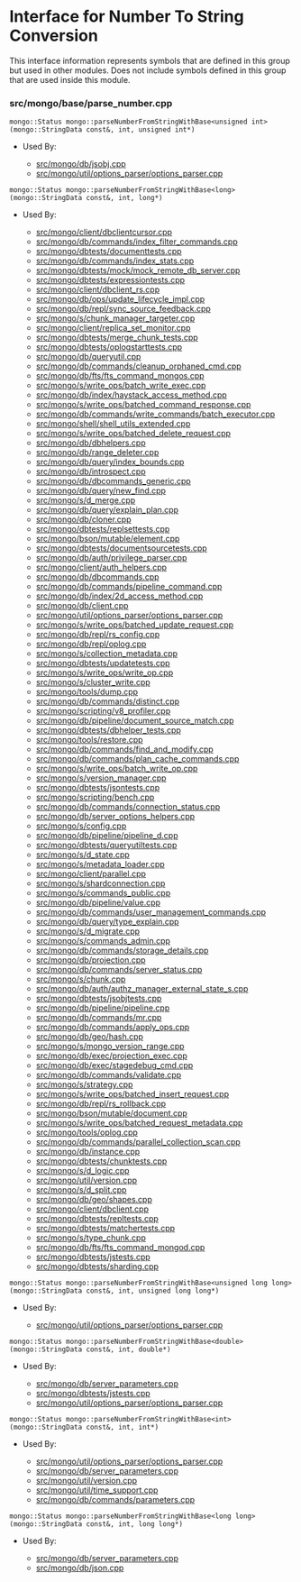 
# Interface for Number To String Conversion
This interface information represents symbols that are defined in this group but used in other modules.  Does not include symbols defined in this group that are used inside this module.

### src/mongo/base/parse\_number.cpp

<div></div>

    mongo::Status mongo::parseNumberFromStringWithBase<unsigned int>(mongo::StringData const&, int, unsigned int*)

- Used By:

    - [src/mongo/db/jsobj.cpp](../../../../bson/bson)
    - [src/mongo/util/options\_parser/options\_parser.cpp](../../../../process\_management/startup\_initialization)

<div></div>

    mongo::Status mongo::parseNumberFromStringWithBase<long>(mongo::StringData const&, int, long*)

- Used By:

    - [src/mongo/client/dbclientcursor.cpp](../../../../network/cpp\_client\_driver)
    - [src/mongo/db/commands/index\_filter\_commands.cpp](../../../../queries/database\_commands)
    - [src/mongo/dbtests/documenttests.cpp](../../../../tests/unit\_tests)
    - [src/mongo/db/commands/index\_stats.cpp](../../../../queries/database\_commands)
    - [src/mongo/dbtests/mock/mock\_remote\_db\_server.cpp](../../../../tests/unit\_tests)
    - [src/mongo/dbtests/expressiontests.cpp](../../../../tests/unit\_tests)
    - [src/mongo/client/dbclient\_rs.cpp](../../../../network/cpp\_client\_driver)
    - [src/mongo/db/ops/update\_lifecycle\_impl.cpp](../../../../queries/update\_system)
    - [src/mongo/db/repl/sync\_source\_feedback.cpp](../../../../replication/replication)
    - [src/mongo/s/chunk\_manager\_targeter.cpp](../../../../sharding/sharding)
    - [src/mongo/client/replica\_set\_monitor.cpp](../../../../network/cpp\_client\_driver)
    - [src/mongo/dbtests/merge\_chunk\_tests.cpp](../../../../sharding/sharding)
    - [src/mongo/dbtests/oplogstarttests.cpp](../../../../tests/unit\_tests)
    - [src/mongo/db/queryutil.cpp](../../../../queries/core\_query\_system)
    - [src/mongo/db/commands/cleanup\_orphaned\_cmd.cpp](../../../../queries/database\_commands)
    - [src/mongo/db/fts/fts\_command\_mongos.cpp](../../../../queries/full\_text\_search\_module)
    - [src/mongo/s/write\_ops/batch\_write\_exec.cpp](../../../../network/write\_commands)
    - [src/mongo/db/index/haystack\_access\_method.cpp](../../../../queries/indexing)
    - [src/mongo/s/write\_ops/batched\_command\_response.cpp](../../../../network/write\_command\_schema)
    - [src/mongo/db/commands/write\_commands/batch\_executor.cpp](../../../../network/write\_commands)
    - [src/mongo/shell/shell\_utils\_extended.cpp](../../../../mongo\_shell/mongo\_shell)
    - [src/mongo/s/write\_ops/batched\_delete\_request.cpp](../../../../network/write\_command\_schema)
    - [src/mongo/db/dbhelpers.cpp](../../../../queries/client\_and\_operation\_tracking)
    - [src/mongo/db/range\_deleter.cpp](../../../../sharding/sharding)
    - [src/mongo/db/query/index\_bounds.cpp](../../../../queries/core\_query\_system)
    - [src/mongo/db/introspect.cpp](../../../../queries/client\_and\_operation\_tracking)
    - [src/mongo/db/dbcommands\_generic.cpp](../../../../queries/database\_commands)
    - [src/mongo/db/query/new\_find.cpp](../../../../queries/core\_query\_system)
    - [src/mongo/s/d\_merge.cpp](../../../../sharding/sharding)
    - [src/mongo/db/query/explain\_plan.cpp](../../../../queries/core\_query\_system)
    - [src/mongo/db/cloner.cpp](../../../../storage/storage\_layer\_structure)
    - [src/mongo/dbtests/replsettests.cpp](../../../../tests/unit\_tests)
    - [src/mongo/bson/mutable/element.cpp](../../../../bson/mutable\_bson)
    - [src/mongo/dbtests/documentsourcetests.cpp](../../../../tests/unit\_tests)
    - [src/mongo/db/auth/privilege\_parser.cpp](../../../../security/authorization)
    - [src/mongo/client/auth\_helpers.cpp](../../../../utilities/utilities)
    - [src/mongo/db/dbcommands.cpp](../../../../queries/database\_commands)
    - [src/mongo/db/commands/pipeline\_command.cpp](../../../../queries/aggregation\_framework)
    - [src/mongo/db/index/2d\_access\_method.cpp](../../../../queries/indexing)
    - [src/mongo/db/client.cpp](../../../../queries/client\_and\_operation\_tracking)
    - [src/mongo/util/options\_parser/options\_parser.cpp](../../../../process\_management/startup\_initialization)
    - [src/mongo/s/write\_ops/batched\_update\_request.cpp](../../../../network/write\_command\_schema)
    - [src/mongo/db/repl/rs\_config.cpp](../../../../replication/replication)
    - [src/mongo/db/repl/oplog.cpp](../../../../replication/replication)
    - [src/mongo/s/collection\_metadata.cpp](../../../../sharding/sharding)
    - [src/mongo/dbtests/updatetests.cpp](../../../../tests/unit\_tests)
    - [src/mongo/s/write\_ops/write\_op.cpp](../../../../network/write\_commands)
    - [src/mongo/s/cluster\_write.cpp](../../../../sharding/sharding)
    - [src/mongo/tools/dump.cpp](../../../../tools/tools)
    - [src/mongo/db/commands/distinct.cpp](../../../../queries/database\_commands)
    - [src/mongo/scripting/v8\_profiler.cpp](../../../../javascript/javascript\_libraries)
    - [src/mongo/db/pipeline/document\_source\_match.cpp](../../../../queries/aggregation\_framework)
    - [src/mongo/dbtests/dbhelper\_tests.cpp](../../../../tests/unit\_tests)
    - [src/mongo/tools/restore.cpp](../../../../tools/tools)
    - [src/mongo/db/commands/find\_and\_modify.cpp](../../../../queries/database\_commands)
    - [src/mongo/db/commands/plan\_cache\_commands.cpp](../../../../queries/database\_commands)
    - [src/mongo/s/write\_ops/batch\_write\_op.cpp](../../../../network/write\_commands)
    - [src/mongo/s/version\_manager.cpp](../../../../sharding/sharding)
    - [src/mongo/dbtests/jsontests.cpp](../../../../tests/unit\_tests)
    - [src/mongo/scripting/bench.cpp](../../../../javascript/javascript\_libraries)
    - [src/mongo/db/commands/connection\_status.cpp](../../../../queries/database\_commands)
    - [src/mongo/db/server\_options\_helpers.cpp](../../../../process\_management/startup\_initialization)
    - [src/mongo/s/config.cpp](../../../../sharding/sharding)
    - [src/mongo/db/pipeline/pipeline\_d.cpp](../../../../queries/aggregation\_framework)
    - [src/mongo/dbtests/queryutiltests.cpp](../../../../tests/unit\_tests)
    - [src/mongo/s/d\_state.cpp](../../../../sharding/sharding)
    - [src/mongo/s/metadata\_loader.cpp](../../../../sharding/sharding)
    - [src/mongo/client/parallel.cpp](../../../../network/cpp\_client\_driver)
    - [src/mongo/s/shardconnection.cpp](../../../../sharding/sharding)
    - [src/mongo/s/commands\_public.cpp](../../../../sharding/sharding)
    - [src/mongo/db/pipeline/value.cpp](../../../../queries/aggregation\_framework)
    - [src/mongo/db/commands/user\_management\_commands.cpp](../../../../security/authorization)
    - [src/mongo/db/query/type\_explain.cpp](../../../../queries/core\_query\_system)
    - [src/mongo/s/d\_migrate.cpp](../../../../sharding/sharding)
    - [src/mongo/s/commands\_admin.cpp](../../../../sharding/sharding)
    - [src/mongo/db/commands/storage\_details.cpp](../../../../queries/database\_commands)
    - [src/mongo/db/projection.cpp](../../../../queries/core\_query\_system)
    - [src/mongo/db/commands/server\_status.cpp](../../../../queries/database\_commands)
    - [src/mongo/s/chunk.cpp](../../../../sharding/sharding)
    - [src/mongo/db/auth/authz\_manager\_external\_state\_s.cpp](../../../../security/authorization)
    - [src/mongo/dbtests/jsobjtests.cpp](../../../../tests/unit\_tests)
    - [src/mongo/db/pipeline/pipeline.cpp](../../../../queries/aggregation\_framework)
    - [src/mongo/db/commands/mr.cpp](../../../../queries/database\_commands)
    - [src/mongo/db/commands/apply\_ops.cpp](../../../../queries/database\_commands)
    - [src/mongo/db/geo/hash.cpp](../../../../queries/geo\_queries)
    - [src/mongo/s/mongo\_version\_range.cpp](../../../../sharding/sharding)
    - [src/mongo/db/exec/projection\_exec.cpp](../../../../queries/core\_query\_system)
    - [src/mongo/db/exec/stagedebug\_cmd.cpp](../../../../queries/core\_query\_system)
    - [src/mongo/db/commands/validate.cpp](../../../../queries/database\_commands)
    - [src/mongo/s/strategy.cpp](../../../../network/network\_core)
    - [src/mongo/s/write\_ops/batched\_insert\_request.cpp](../../../../network/write\_command\_schema)
    - [src/mongo/db/repl/rs\_rollback.cpp](../../../../replication/replication)
    - [src/mongo/bson/mutable/document.cpp](../../../../bson/mutable\_bson)
    - [src/mongo/s/write\_ops/batched\_request\_metadata.cpp](../../../../network/write\_command\_schema)
    - [src/mongo/tools/oplog.cpp](../../../../tools/tools)
    - [src/mongo/db/commands/parallel\_collection\_scan.cpp](../../../../queries/database\_commands)
    - [src/mongo/db/instance.cpp](../../../../storage/storage\_layer\_structure)
    - [src/mongo/dbtests/chunktests.cpp](../../../../tests/unit\_tests)
    - [src/mongo/s/d\_logic.cpp](../../../../sharding/writeback\_listener)
    - [src/mongo/util/version.cpp](../../../../process\_management/build\_information)
    - [src/mongo/s/d\_split.cpp](../../../../sharding/sharding)
    - [src/mongo/db/geo/shapes.cpp](../../../../queries/geo\_queries)
    - [src/mongo/client/dbclient.cpp](../../../../network/cpp\_client\_driver)
    - [src/mongo/dbtests/repltests.cpp](../../../../tests/unit\_tests)
    - [src/mongo/dbtests/matchertests.cpp](../../../../tests/unit\_tests)
    - [src/mongo/s/type\_chunk.cpp](../../../../sharding/sharding)
    - [src/mongo/db/fts/fts\_command\_mongod.cpp](../../../../queries/full\_text\_search\_module)
    - [src/mongo/dbtests/jstests.cpp](../../../../tests/unit\_tests)
    - [src/mongo/dbtests/sharding.cpp](../../../../tests/unit\_tests)

<div></div>

    mongo::Status mongo::parseNumberFromStringWithBase<unsigned long long>(mongo::StringData const&, int, unsigned long long*)

- Used By:

    - [src/mongo/util/options\_parser/options\_parser.cpp](../../../../process\_management/startup\_initialization)

<div></div>

    mongo::Status mongo::parseNumberFromStringWithBase<double>(mongo::StringData const&, int, double*)

- Used By:

    - [src/mongo/db/server\_parameters.cpp](../../../../process\_management/startup\_initialization)
    - [src/mongo/dbtests/jstests.cpp](../../../../tests/unit\_tests)
    - [src/mongo/util/options\_parser/options\_parser.cpp](../../../../process\_management/startup\_initialization)

<div></div>

    mongo::Status mongo::parseNumberFromStringWithBase<int>(mongo::StringData const&, int, int*)

- Used By:

    - [src/mongo/util/options\_parser/options\_parser.cpp](../../../../process\_management/startup\_initialization)
    - [src/mongo/db/server\_parameters.cpp](../../../../process\_management/startup\_initialization)
    - [src/mongo/util/version.cpp](../../../../process\_management/build\_information)
    - [src/mongo/util/time\_support.cpp](../../../../utilities/utilities)
    - [src/mongo/db/commands/parameters.cpp](../../../../queries/database\_commands)

<div></div>

    mongo::Status mongo::parseNumberFromStringWithBase<long long>(mongo::StringData const&, int, long long*)

- Used By:

    - [src/mongo/db/server\_parameters.cpp](../../../../process\_management/startup\_initialization)
    - [src/mongo/db/json.cpp](../../../../bson/bson)
